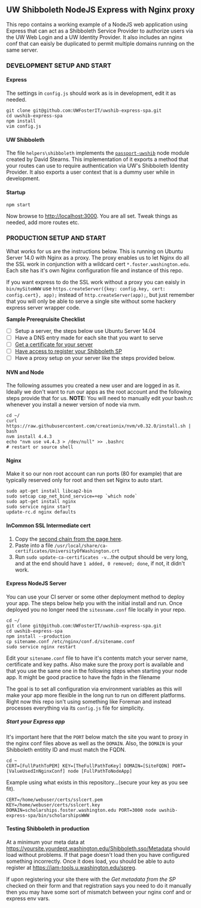 ## UW Shibboleth NodeJS Express with Nginx proxy
This repo contains a working example of a NodeJS web application using Express that can act as a Shibboleth Service Provider to authorize users via the UW Web Login and a UW Identity Provider.  It also includes an nginx conf that can eaisly be duplicated to permit multiple domains running on the same server.

### DEVELOPMENT SETUP AND START

#### Express
The settings in ``config.js`` should work as is in development, edit it as needed.

    git clone git@github.com:UWFosterIT/uwshib-express-spa.git
    cd uwshib-express-spa
    npm install
    vim config.js

#### UW Shibboleth
The file ``helpers\shibboleth`` implements the [``passport-uwshib``](https://github.com/drstearns/passport-uwshib) node module created by David Stearns. This implementation of it exports a method that your routes can use to require authentication via UW's Shibboleth Identity Provider.  It also exports a user context that is a dummy user while in development.

#### Startup

    npm start

Now browse to [http://localhost:3000](http://localhost:3000). You are all set.  Tweak things as needed, add more routes etc.

### PRODUCTION SETUP AND START
What works for us are the instructions below.  This is running on Ubuntu Server 14.0 with Nginx as a proxy.  The proxy enables us to let Nginx do all the SSL work in conjunction with a wildcard cert ``*.foster.washington.edu``. Each site has it's own Nginx configuration file and instance of this repo.

If you want express to do the SSL work without a proxy you can eaisly in ``bin/mySiteWWW`` use ``https.createServer({key: config.key, cert: config.cert}, app);`` instead of ``http.createServer(app);``, but just remember that you will only be able to serve a single site without some hackery express server wrapper code.

**Sample Prereqruisite Checklist**
- [ ] Setup a server, the steps below use Ubuntu Server 14.04
- [ ] Have a DNS entry made for each site that you want to serve
- [ ] [Get a certificate for your server](https://wiki.cac.washington.edu/display/infra/UW+Certificate+Services)
- [ ] [Have access to register your Shibboleth SP](https://wiki.cac.washington.edu/display/infra/UW+Certificate+Services)
- [ ] Have a proxy setup on your server like the steps provided below.

#### NVN and Node
The following assumes you created a new user and are logged in as it.  Ideally we don't want to run our apps as the root account and the following steps provide that for us.  **NOTE:** You will need to manually edit your bash.rc whenever you install a newer version of node via nvm.

    cd ~/
    curl https://raw.githubusercontent.com/creationix/nvm/v0.32.0/install.sh | bash
    nvm install 4.4.3
    echo "nvm use v4.4.3 > /dev/null" >> .bashrc
    # restart or source shell

#### Nginx
Make it so our non root account can run ports (80 for example) that are typically reserved only for root and then set Nginx to auto start.

    sudo apt-get install libcap2-bin
    sudo setcap cap_net_bind_service=+ep `which node`
    sudo apt-get install nginx
    sudo service nginx start
    update-rc.d nginx defaults

#### InCommon SSL Intermediate cert

1. Copy the [second chain from the page here](https://wiki.cac.washington.edu/display/infra/InCommon+SSL+Intermediate+Certificates).
2. Paste into a file ``/usr/local/share/ca-certificates/UniversityOfWashington.crt``
3. Run ``sudo update-ca-certificates -v``...the output should be very long, and at the end should have ``1 added, 0 removed; done``, if not, it didn't work.

#### Express NodeJS Server
You can use your CI server or some other deployment method to deploy your app.  The steps below help you with the initial install and run.  Once deployed you no longer need the ``sitesname.conf`` file locally in your repo.

    cd ~/
    git clone git@github.com:UWFosterIT/uwshib-express-spa.git
    cd uwshib-express-spa
    npm install --production
    cp sitename.conf /etc/nginx/conf.d/sitename.conf
    sudo service nginx restart

Edit your ``sitename.conf`` file to have it's contents match your server name, certificate and key paths.  Also make sure the proxy port is available and that you use the same one in the following steps when starting your node app. It might be good practice to have the fqdn in the filename

The goal is to set all configuration via environment variables as this will make your app more flexible in the long run to run on different platforms.  Right now this repo isn't using something like Foreman and instead processes everything via its ``config.js`` file for simplicity.


##### Start your Express app
It's important here that the ``PORT`` below match the site you want to proxy in the nginx conf files above as well as the ``DOMAIN``. Also, the ``DOMAIN`` is your Shibboleth entitity ID and must match the FQDN.

    cd ~
    CERT=[FullPathToPEM] KEY=[TheFullPathToKey] DOMAIN=[SiteFQDN] PORT=[ValueUsedInNginxConf] node [FullPathToNodeApp]

Example using what exists in this repository...(secure your key as you see fit).

    CERT=/home/webuser/certs/sslcert.pem KEY=/home/webuser/certs/sslcert.key DOMAIN=scholarships.foster.washington.edu PORT=3000 node uwshib-express-spa/bin/scholarshipsWWW

#### Testing Shibboleth in production
At a minimum your meta data at https://yoursite.yourdept.washington.edu/Shibboleth.sso/Metadata should load without problems.  If that page doesn't load then you have configured something incorrectly.  Once it does load, you should be able to auto register at https://iam-tools.u.washington.edu/spreg.

If upon registering your site there with the *Get metadata from the SP* checked on their form and that registration says you need to do it manually then you may have some sort of mismatch between your nginx conf and or express env vars.
